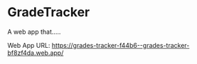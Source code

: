 # GradeTracker

A web app that.....



Web App URL: https://grades-tracker-f44b6--grades-tracker-bf8zf4da.web.app/
